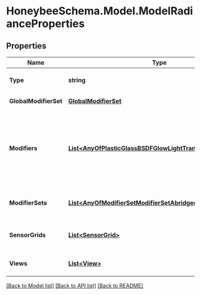 
# HoneybeeSchema.Model.ModelRadianceProperties

## Properties

Name | Type | Description | Notes
------------ | ------------- | ------------- | -------------
**Type** | **string** |  | [optional] [readonly] [default to "ModelRadianceProperties"]
**GlobalModifierSet** | [**GlobalModifierSet**](GlobalModifierSet.md) | Global Radiance modifier set. | [optional] [readonly] 
**Modifiers** | [**List&lt;AnyOfPlasticGlassBSDFGlowLightTransMetalVoidMirror&gt;**](AnyOfPlasticGlassBSDFGlowLightTransMetalVoidMirror.md) | A list of all unique modifiers in the model. This includes modifiers across all Faces, Apertures, Doors, Shades, Room ModifierSets, and the global_modifier_set. | [optional] 
**ModifierSets** | [**List&lt;AnyOfModifierSetModifierSetAbridged&gt;**](AnyOfModifierSetModifierSetAbridged.md) | A list of all unique Room-Assigned ModifierSets in the Model. | [optional] 
**SensorGrids** | [**List&lt;SensorGrid&gt;**](SensorGrid.md) | An array of SensorGrids that are associated with the model. | [optional] 
**Views** | [**List&lt;View&gt;**](View.md) | An array of Views that are associated with the model. | [optional] 

[[Back to Model list]](../README.md#documentation-for-models)
[[Back to API list]](../README.md#documentation-for-api-endpoints)
[[Back to README]](../README.md)

